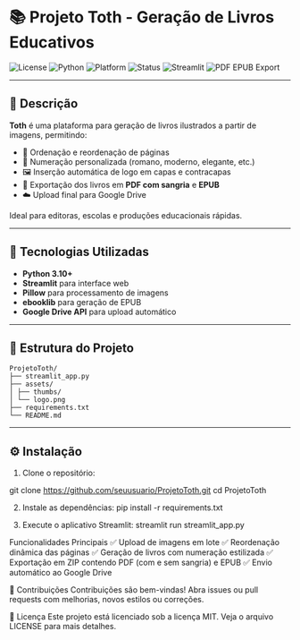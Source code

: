 # 📚 Projeto Toth - Geração de Livros Educativos

![License](https://img.shields.io/badge/license-MIT-green.svg)
![Python](https://img.shields.io/badge/python-3.10%2B-blue)
![Platform](https://img.shields.io/badge/platform-Windows%20%7C%20Linux-lightgrey)
![Status](https://img.shields.io/badge/status-Estável-brightgreen)
![Streamlit](https://img.shields.io/badge/built%20with-Streamlit-red)
![PDF EPUB Export](https://img.shields.io/badge/export-PDF%20%7C%20EPUB-blueviolet)

---

## 📝 Descrição

**Toth** é uma plataforma para geração de livros ilustrados a partir de imagens, permitindo:

- 📑 Ordenação e reordenação de páginas
- 🔢 Numeração personalizada (romano, moderno, elegante, etc.)
- 🖼️ Inserção automática de logo em capas e contracapas
- 📄 Exportação dos livros em **PDF com sangria** e **EPUB**
- ☁️ Upload final para Google Drive

Ideal para editoras, escolas e produções educacionais rápidas.

---

## 🚀 Tecnologias Utilizadas

- **Python 3.10+**
- **Streamlit** para interface web
- **Pillow** para processamento de imagens
- **ebooklib** para geração de EPUB
- **Google Drive API** para upload automático

---

## 📂 Estrutura do Projeto
```
ProjetoToth/
├── streamlit_app.py
├── assets/
│ ├── thumbs/
│ └── logo.png
├── requirements.txt
└── README.md
```
---

## ⚙️ Instalação

1. Clone o repositório:


git clone https://github.com/seuusuario/ProjetoToth.git
cd ProjetoToth

2. Instale as dependências:
pip install -r requirements.txt

3. Execute o aplicativo Streamlit:
streamlit run streamlit_app.py

Funcionalidades Principais
✅ Upload de imagens em lote
✅ Reordenação dinâmica das páginas
✅ Geração de livros com numeração estilizada
✅ Exportação em ZIP contendo PDF (com e sem sangria) e EPUB
✅ Envio automático ao Google Drive

🤝 Contribuições
Contribuições são bem-vindas! Abra issues ou pull requests com melhorias, novos estilos ou correções.

📄 Licença
Este projeto está licenciado sob a licença MIT. Veja o arquivo LICENSE para mais detalhes.
